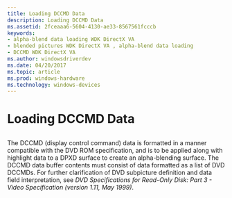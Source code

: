 ```yaml
---
title: Loading DCCMD Data
description: Loading DCCMD Data
ms.assetid: 2fceaaa6-5604-4130-ae33-8567561fcccb
keywords:
- alpha-blend data loading WDK DirectX VA
- blended pictures WDK DirectX VA , alpha-blend data loading
- DCCMD WDK DirectX VA
ms.author: windowsdriverdev
ms.date: 04/20/2017
ms.topic: article
ms.prod: windows-hardware
ms.technology: windows-devices
---
```


# Loading DCCMD Data


## <span id="ddk_loading_dccmd_data_gg"></span><span id="DDK_LOADING_DCCMD_DATA_GG"></span>


The DCCMD (display control command) data is formatted in a manner compatible with the DVD ROM specification, and is to be applied along with highlight data to a DPXD surface to create an alpha-blending surface. The DCCMD data buffer contents must consist of data formatted as a list of DVD DCCMDs. For further clarification of DVD subpicture definition and data field interpretation, see *DVD Specifications for Read-Only Disk: Part 3 - Video Specification (version 1.11, May 1999)*.

 

 





